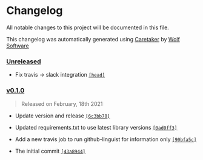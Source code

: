 # Changelog

All notable changes to this project will be documented in this file.


This changelog was automatically generated using [Caretaker](https://github.com/DevelopersToolbox/caretaker) by [Wolf Software](https://github.com/WolfSoftware)

### [Unreleased](https://github.com/AWSToolbox/list-regions/compare/v0.1.1...HEAD)

- Fix travis -> slack integration [`[head]`](https://github.com/AWSToolbox/list-regions/commit/)

### [v0.1.0](https://github.com/AWSToolbox/list-regions/releases/v0.1.0)

> Released on February, 18th 2021

- Update version and release [`[6c3bb78]`](https://github.com/AWSToolbox/list-regions/commit/6c3bb789edecc9fef5133488b038e8dca5c0a6ac)

- Updated requirements.txt to use latest library versions [`[0ad0ff3]`](https://github.com/AWSToolbox/list-regions/commit/0ad0ff3b19a806c3102afe32495e489dbeb6687f)

- Add a new travis job to run github-linguist for information only [`[90bfa5c]`](https://github.com/AWSToolbox/list-regions/commit/90bfa5ce57a83bd1d47e16f7b756524035eaf17b)

- The initial commit [`[43a8944]`](https://github.com/AWSToolbox/list-regions/commit/43a8944757114bdd296de47189a51806a2ce5c48)

